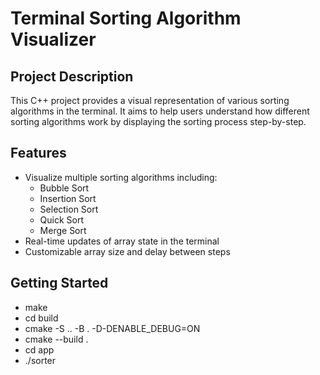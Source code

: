 # Terminal Sorting Algorithm Visualizer

## Project Description

This C++ project provides a visual representation of various sorting algorithms in the terminal. It aims to help users understand how different sorting algorithms work by displaying the sorting process step-by-step.

## Features

- Visualize multiple sorting algorithms including:
  - Bubble Sort
  - Insertion Sort
  - Selection Sort
  - Quick Sort
  - Merge Sort
- Real-time updates of array state in the terminal
- Customizable array size and delay between steps

## Getting Started

- make
- cd build
- cmake -S .. -B . -D-DENABLE_DEBUG=ON
- cmake --build .
- cd app
- ./sorter
